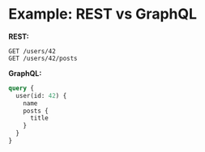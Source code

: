 # Example: REST vs GraphQL

**REST:**
```http
GET /users/42
GET /users/42/posts
```

**GraphQL:**
```graphql
query {
  user(id: 42) {
    name
    posts {
      title
    }
  }
}
``` 